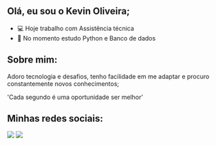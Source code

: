## Olá, eu sou o Kevin Oliveira; 
- 💻 Hoje trabalho com Assistência técnica
- 🐍 No momento estudo Python e Banco de dados

## Sobre mim:
  Adoro tecnologia e desafios, tenho facilidade em me adaptar e procuro constantemente novos conhecimentos;
  
  'Cada segundo é uma oportunidade ser melhor'
  
## Minhas redes sociais:
  <a href="https://www.linkedin.com/in/kevin-oliveira-9539b3258" target="_blank"><img src="https://img.shields.io/badge/-LinkedIn-%230077B5?style=for-the-badge&logo=linkedin&logoColor=white" target="_blank"></a> 
  <a href="https://instagram.com/oliveirakfds" target="_blank"><img src="https://img.shields.io/badge/-Instagram-%23E4405F?style=for-the-badge&logo=instagram&logoColor=white" target="_blank"></a>
